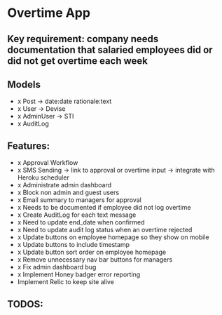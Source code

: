 # Overtime App

## Key requirement: company needs documentation that salaried employees did or did not get overtime each week

## Models
- x Post -> date:date rationale:text
- x User -> Devise
- x AdminUser -> STI
- x AuditLog

## Features:
- x Approval Workflow
- x SMS Sending -> link to approval or overtime input -> integrate with Heroku scheduler
- x Administrate admin dashboard
- x Block non admin and guest users
- x Email summary to managers for approval
- x Needs to be documented if employee did not log overtime
- x Create AuditLog for each text message
- x Need to update end_date when confirmed
- x Need to update audit log status when an overtime rejected
- x Update buttons on employee homepage so they show on mobile
- x Update buttons to include timestamp
- x Update button sort order on employee homepage
- x Remove unnecessary nav bar buttons for managers
- x Fix admin dashboard bug
- x Implement Honey badger error reporting
- Implement Relic to keep site alive

## TODOS:
